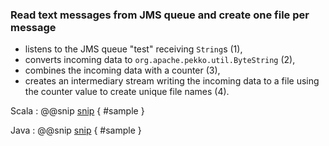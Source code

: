 ### Read text messages from JMS queue and create one file per message

- listens to the JMS queue "test" receiving `String`s (1),
- converts incoming data to `org.apache.pekko.util.ByteString` (2),
- combines the incoming data with a counter (3),
- creates an intermediary stream writing the incoming data to a file using the counter 
value to create unique file names (4). 

Scala
: @@snip [snip](/src/main/scala/samples/scaladsl/JmsToOneFilePerMessage.scala) { #sample }

Java
: @@snip [snip](/src/main/java/samples/javadsl/JmsToOneFilePerMessage.java) { #sample }
